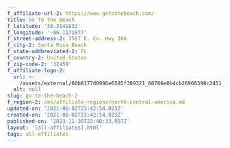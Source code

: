 ```yaml
---
f_affiliate-url-2: https://www.gotothebeach.com/
title: Go To The Beach
f_latitude: '30.3141832'
f_longitude: '-86.1171877'
f_street-address-2: 3567 E. Co. Hwy 30A
f_city-2: Santa Rosa Beach
f_state-addbreviated-2: FL
f_country-2: United States
f_zip-code-2: '32459'
f_affiliate-logo-2:
  url: >-
    /assets/external/60b8177d0986e6585f389321_60786e0b4cb26966398c2451_blob25201.jpeg
  alt: null
slug: go-to-the-beach-2
f_region-2: cms/affiliate-regions/north-central-america.md
updated-on: '2021-06-02T23:42:54.023Z'
created-on: '2021-06-02T23:42:54.023Z'
published-on: '2023-11-30T22:40:33.987Z'
layout: '[all-affiliates].html'
tags: all-affiliates
---
```



